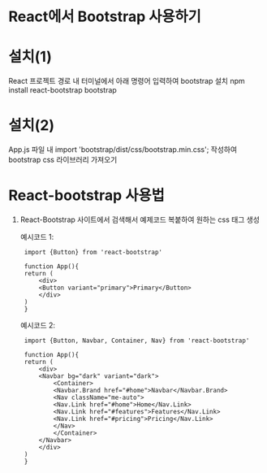 # React에서 Bootstrap 사용하기

# 설치(1)
React 프로젝트 경로 내 터미널에서 아래 명령어 입력하여 bootstrap 설치
        npm install react-bootstrap bootstrap

# 설치(2)
App.js 파일 내 import 'bootstrap/dist/css/bootstrap.min.css'; 작성하여 bootstrap css 라이브러리 가져오기

# React-bootstrap 사용법
1. React-Bootstrap 사이트에서 검색해서 예제코드 복붙하여 원하는 css 태그 생성<br>

    예시코드 1:

        import {Button} from 'react-bootstrap'

        function App(){
        return (
            <div>
            <Button variant="primary">Primary</Button>
            </div>
        )
        }

    예시코드 2:

        import {Button, Navbar, Container, Nav} from 'react-bootstrap'

        function App(){
        return (
            <div>
            <Navbar bg="dark" variant="dark">
                <Container>
                <Navbar.Brand href="#home">Navbar</Navbar.Brand>
                <Nav className="me-auto">
                <Nav.Link href="#home">Home</Nav.Link>
                <Nav.Link href="#features">Features</Nav.Link>
                <Nav.Link href="#pricing">Pricing</Nav.Link>
                </Nav>
                </Container>
            </Navbar>
            </div>
        )
        }